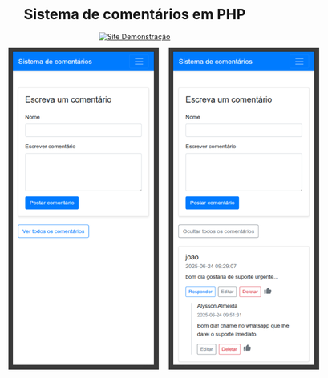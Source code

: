 <div align="center">
  <br>
  <h1>Sistema de comentários em PHP</h1>  
<p>
  <a href="https://asasdev.com.br/comentarios/">
    <img src="https://img.shields.io/badge/Site%20Demonstração-Acessar-0d6efd?style=for-the-badge" alt="Site Demonstração">
  </a>
</p>
 
  <div style="display: inline-flex; gap: 20px;">
    <img src="img_1.png" alt="Imagem 1" width="300">
    <img src="img_2.png" alt="Imagem 2" width="300">
  </div>
  <br>
</div>

